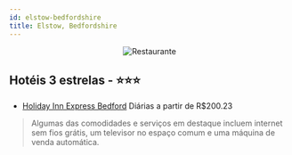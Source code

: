 ```yaml
---
id: elstow-bedfordshire
title: Elstow, Bedfordshire
---
```


<center><img src="https://i.travelapi.com/hotels/2000000/1080000/1077300/1077220/05988921_z.jpg" alt="Restaurante" /></center>


## Hotéis 3 estrelas - ⭐️⭐️⭐️

-    [Holiday Inn Express Bedford](https://www.hurb.com/hoteis/elstow/holiday-inn-express-bedford-JNP-JP006795?cmp=18055) Diárias a partir de R$200.23
   > Algumas das comodidades e serviços em destaque incluem internet sem fios grátis, um televisor no espaço comum e uma máquina de venda automática.
